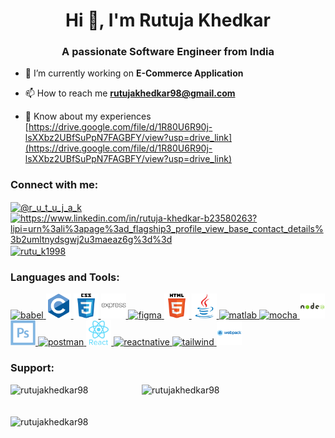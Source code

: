 <h1 align="center">Hi 👋, I'm Rutuja Khedkar</h1>
<h3 align="center">A passionate Software Engineer from India</h3>

- 🔭 I’m currently working on **E-Commerce Application**

- 📫 How to reach me **rutujakhedkar98@gmail.com**

- 📄 Know about my experiences [https://drive.google.com/file/d/1R80U6R90j-lsXXbz2UBfSuPpN7FAGBFY/view?usp=drive_link](https://drive.google.com/file/d/1R80U6R90j-lsXXbz2UBfSuPpN7FAGBFY/view?usp=drive_link)

<h3 align="left">Connect with me:</h3>
<p align="left">
<a href="https://twitter.com/@r_u_t_u_j_a_k" target="blank"><img align="center" src="https://raw.githubusercontent.com/rahuldkjain/github-profile-readme-generator/master/src/images/icons/Social/twitter.svg" alt="@r_u_t_u_j_a_k" height="30" width="40" /></a>
<a href="https://linkedin.com/in/https://www.linkedin.com/in/rutuja-khedkar-b23580263?lipi=urn%3ali%3apage%3ad_flagship3_profile_view_base_contact_details%3b2umltnydsgwj2u3maeaz6g%3d%3d" target="blank"><img align="center" src="https://raw.githubusercontent.com/rahuldkjain/github-profile-readme-generator/master/src/images/icons/Social/linked-in-alt.svg" alt="https://www.linkedin.com/in/rutuja-khedkar-b23580263?lipi=urn%3ali%3apage%3ad_flagship3_profile_view_base_contact_details%3b2umltnydsgwj2u3maeaz6g%3d%3d" height="30" width="40" /></a>
<a href="https://instagram.com/rutu_k1998" target="blank"><img align="center" src="https://raw.githubusercontent.com/rahuldkjain/github-profile-readme-generator/master/src/images/icons/Social/instagram.svg" alt="rutu_k1998" height="30" width="40" /></a>
</p>

<h3 align="left">Languages and Tools:</h3>
<p align="left"> <a href="https://babeljs.io/" target="_blank" rel="noreferrer"> <img src="https://www.vectorlogo.zone/logos/babeljs/babeljs-icon.svg" alt="babel" width="40" height="40"/> </a> <a href="https://www.cprogramming.com/" target="_blank" rel="noreferrer"> <img src="https://raw.githubusercontent.com/devicons/devicon/master/icons/c/c-original.svg" alt="c" width="40" height="40"/> </a> <a href="https://www.w3schools.com/css/" target="_blank" rel="noreferrer"> <img src="https://raw.githubusercontent.com/devicons/devicon/master/icons/css3/css3-original-wordmark.svg" alt="css3" width="40" height="40"/> </a> <a href="https://expressjs.com" target="_blank" rel="noreferrer"> <img src="https://raw.githubusercontent.com/devicons/devicon/master/icons/express/express-original-wordmark.svg" alt="express" width="40" height="40"/> </a> <a href="https://www.figma.com/" target="_blank" rel="noreferrer"> <img src="https://www.vectorlogo.zone/logos/figma/figma-icon.svg" alt="figma" width="40" height="40"/> </a> <a href="https://www.w3.org/html/" target="_blank" rel="noreferrer"> <img src="https://raw.githubusercontent.com/devicons/devicon/master/icons/html5/html5-original-wordmark.svg" alt="html5" width="40" height="40"/> </a> <a href="https://www.java.com" target="_blank" rel="noreferrer"> <img src="https://raw.githubusercontent.com/devicons/devicon/master/icons/java/java-original.svg" alt="java" width="40" height="40"/> </a> <a href="https://www.mathworks.com/" target="_blank" rel="noreferrer"> <img src="https://upload.wikimedia.org/wikipedia/commons/2/21/Matlab_Logo.png" alt="matlab" width="40" height="40"/> </a> <a href="https://mochajs.org" target="_blank" rel="noreferrer"> <img src="https://www.vectorlogo.zone/logos/mochajs/mochajs-icon.svg" alt="mocha" width="40" height="40"/> </a> <a href="https://nodejs.org" target="_blank" rel="noreferrer"> <img src="https://raw.githubusercontent.com/devicons/devicon/master/icons/nodejs/nodejs-original-wordmark.svg" alt="nodejs" width="40" height="40"/> </a> <a href="https://www.photoshop.com/en" target="_blank" rel="noreferrer"> <img src="https://raw.githubusercontent.com/devicons/devicon/master/icons/photoshop/photoshop-line.svg" alt="photoshop" width="40" height="40"/> </a> <a href="https://postman.com" target="_blank" rel="noreferrer"> <img src="https://www.vectorlogo.zone/logos/getpostman/getpostman-icon.svg" alt="postman" width="40" height="40"/> </a> <a href="https://reactjs.org/" target="_blank" rel="noreferrer"> <img src="https://raw.githubusercontent.com/devicons/devicon/master/icons/react/react-original-wordmark.svg" alt="react" width="40" height="40"/> </a> <a href="https://reactnative.dev/" target="_blank" rel="noreferrer"> <img src="https://reactnative.dev/img/header_logo.svg" alt="reactnative" width="40" height="40"/> </a> <a href="https://tailwindcss.com/" target="_blank" rel="noreferrer"> <img src="https://www.vectorlogo.zone/logos/tailwindcss/tailwindcss-icon.svg" alt="tailwind" width="40" height="40"/> </a> <a href="https://webpack.js.org" target="_blank" rel="noreferrer"> <img src="https://raw.githubusercontent.com/devicons/devicon/d00d0969292a6569d45b06d3f350f463a0107b0d/icons/webpack/webpack-original-wordmark.svg" alt="webpack" width="40" height="40"/> </a> </p>

<h3 align="left">Support:</h3>
<p><a href="https://www.buymeacoffee.com/rutujakhedkar98"> <img align="left" src="https://cdn.buymeacoffee.com/buttons/v2/default-yellow.png" height="50" width="210" alt="rutujakhedkar98" /></a><a href="https://ko-fi.com/rutujakhedkar98"> <img align="left" src="https://cdn.ko-fi.com/cdn/kofi3.png?v=3" height="50" width="210" alt="rutujakhedkar98" /></a></p><br><br>

<p><img align="center" src="https://github-readme-stats.vercel.app/api/top-langs?username=rutujakhedkar98&show_icons=true&locale=en&layout=compact" alt="rutujakhedkar98" /></p>
